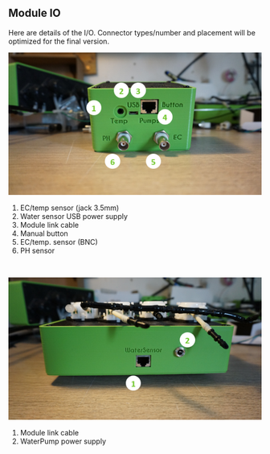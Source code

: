 <!--#module-io-->
## Module IO
<!--#module-io-->
Here are details of the I/O. Connector types/number and placement will be optimized for the final version.

![module io image](../../assets/img/beta/manual/moduleio_1.png)<br>
1. EC/temp sensor (jack 3.5mm)
2. Water sensor USB power supply
3. Module link cable
4. Manual button
5. EC/temp. sensor (BNC)
6. PH sensor
<br>

![module io image](../../assets/img/beta/manual/moduleio_2.png)<br>
1. Module link cable
2. WaterPump power supply